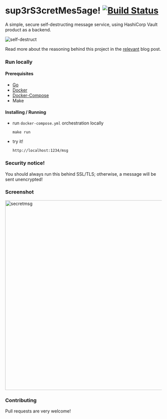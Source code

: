 # sup3rS3cretMes5age! [![Build Status](https://travis-ci.org/algolia/sup3rS3cretMes5age.svg)](https://travis-ci.org/algolia/sup3rS3cretMes5age)

A simple, secure self-destructing message service, using HashiCorp Vault product as a backend.

![self-destruct](https://media.giphy.com/media/LBlyAAFJ71eMw/giphy.gif)

Read more about the reasoning behind this project in the [relevant](https://blog.algolia.com/secure-tool-for-one-time-self-destructing-messages/) blog post.

### Run locally

#### Prerequisites

* [Go](https://golang.org/doc/install)
* [Docker](https://docs.docker.com/engine/installation/)
* [Docker-Compose](https://docs.docker.com/compose/install/)
* Make

#### Installing / Running

* run `docker-compose.yml` orchestration locally

    ```shell
    make run
    ```

* try it!

    ```shell
    http://localhost:1234/msg
    ```


### Security notice!

You should always run this behind SSL/TLS; otherwise, a message will be sent unencrypted!


### Screenshot

<img width="610" alt="secretmsg" src="https://user-images.githubusercontent.com/357094/29357449-e9268adc-8277-11e7-8fef-b1eabfe62444.png">

### Contributing

Pull requests are very welcome!
